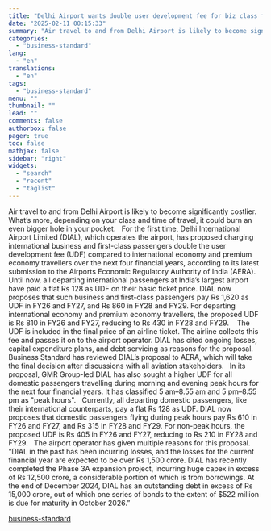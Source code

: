 ```yaml
---
title: "Delhi Airport wants double user development fee for biz class flyers"
date: "2025-02-11 00:15:33"
summary: "Air travel to and from Delhi Airport is likely to become significantly costlier. What’s more, depending on your class and time of travel, it could burn an even bigger hole in your pocket. For the first time, Delhi International Airport Limited (DIAL), which operates the airport, has proposed charging international..."
categories:
  - "business-standard"
lang:
  - "en"
translations:
  - "en"
tags:
  - "business-standard"
menu: ""
thumbnail: ""
lead: ""
comments: false
authorbox: false
pager: true
toc: false
mathjax: false
sidebar: "right"
widgets:
  - "search"
  - "recent"
  - "taglist"
---
```


Air travel to and from Delhi Airport is likely to become significantly costlier. What’s more, depending on your class and time of travel, it could burn an even bigger hole in your pocket.
 
For the first time, Delhi International Airport Limited (DIAL), which operates the airport, has proposed charging international business and first-class passengers double the user development fee (UDF) compared to international economy and premium economy travellers over the next four financial years, according to its latest submission to the Airports Economic Regulatory Authority of India (AERA).
 
Until now, all departing international passengers at India’s largest airport have paid a flat Rs 128 as UDF on their basic ticket price. DIAL now proposes that such business and first-class passengers pay Rs 1,620 as UDF in FY26 and FY27, and Rs 860 in FY28 and FY29. For departing international economy and premium economy travellers, the proposed UDF is Rs 810 in FY26 and FY27, reducing to Rs 430 in FY28 and FY29. 
 
The UDF is included in the final price of an airline ticket. The airline collects this fee and passes it on to the airport operator. DIAL has cited ongoing losses, capital expenditure plans, and debt servicing as reasons for the proposal.
 
Business Standard has reviewed DIAL’s proposal to AERA, which will take the final decision after discussions with all aviation stakeholders.
 
In its proposal, GMR Group-led DIAL has also sought a higher UDF for all domestic passengers travelling during morning and evening peak hours for the next four financial years. It has classified 5 am–8.55 am and 5 pm–8.55 pm as "peak hours".
 
Currently, all departing domestic passengers, like their international counterparts, pay a flat Rs 128 as UDF. DIAL now proposes that domestic passengers flying during peak hours pay Rs 610 in FY26 and FY27, and Rs 315 in FY28 and FY29. For non-peak hours, the proposed UDF is Rs 405 in FY26 and FY27, reducing to Rs 210 in FY28 and FY29.
 
The airport operator has given multiple reasons for this proposal. “DIAL in the past has been incurring losses, and the losses for the current financial year are expected to be over Rs 1,500 crore. DIAL has recently completed the Phase 3A expansion project, incurring huge capex in excess of Rs 12,500 crore, a considerable portion of which is from borrowings. At the end of December 2024, DIAL has an outstanding debt in excess of Rs 15,000 crore, out of which one series of bonds to the extent of $522 million is due for maturity in October 2026.”

[business-standard](https://www.business-standard.com/india-news/delhi-airport-wants-double-user-development-fee-for-biz-class-flyers-125021001394_1.html)
